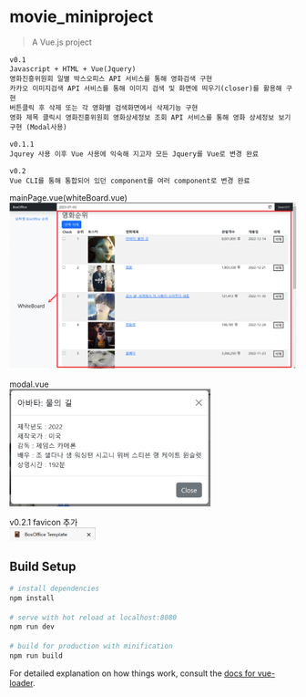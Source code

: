 # movie_miniproject
> A Vue.js project
```
v0.1
Javascript + HTML + Vue(Jquery)
영화진흥위원회 일별 박스오피스 API 서비스를 통해 영화검색 구현
카카오 이미지검색 API 서비스를 통해 이미지 검색 및 화면에 띄우기(closer)를 활용해 구현
버튼클릭 후 삭제 또는 각 영화별 검색화면에서 삭제기능 구현
영화 제목 클릭시 영화진흥위원회 영화상세정보 조회 API 서비스를 통해 영화 상세정보 보기 구현 (Modal사용)
```
```
v0.1.1
Jqurey 사용 이후 Vue 사용에 익숙해 지고자 모든 Jquery를 Vue로 변경 완료
```
```
v0.2
Vue CLI를 통해 통합되어 있던 component를 여러 component로 변경 완료
```
mainPage.vue(whiteBoard.vue)   
<img src = "mainPage_whiteBoard.png">
   
modal.vue   
<img src = "modal.png" width="70%" height="70%">

v0.2.1 favicon 추가   
<img src = "favicon.png" width="30%" height="30%">

## Build Setup

``` bash
# install dependencies
npm install

# serve with hot reload at localhost:8080
npm run dev

# build for production with minification
npm run build
```

For detailed explanation on how things work, consult the [docs for vue-loader](http://vuejs.github.io/vue-loader).
